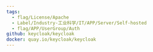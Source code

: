 ```yaml
---
tags:
  - flag/License/Apache
  - Label/Industry-工业科学/IT/APP/Server/Self-hosted
  - flag/APP/UserGroup/Auth
github: keycloak/keycloak
docker: quay.io/keycloak/keycloak
---
```

